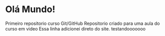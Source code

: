 # Olá Mundo!
 Primeiro repositorio curso Git/GitHub
 Repositorio criado para uma aula do curso em video 
 Essa linha adicionei direto do site. testandooooooo

